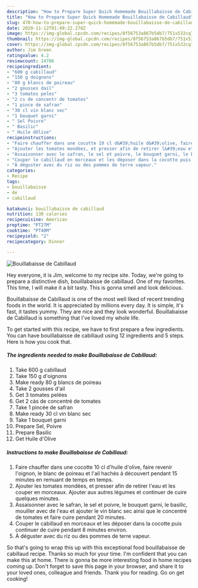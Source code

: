 ```yaml
---
description: "How to Prepare Super Quick Homemade Bouillabaisse de Cabillaud"
title: "How to Prepare Super Quick Homemade Bouillabaisse de Cabillaud"
slug: 470-how-to-prepare-super-quick-homemade-bouillabaisse-de-cabillaud
date: 2020-11-12T01:49:22.278Z
image: https://img-global.cpcdn.com/recipes/8f56753a867b5db7/751x532cq70/bouillabaisse-de-cabillaud-photo-principale-de-la-recette.jpg
thumbnail: https://img-global.cpcdn.com/recipes/8f56753a867b5db7/751x532cq70/bouillabaisse-de-cabillaud-photo-principale-de-la-recette.jpg
cover: https://img-global.cpcdn.com/recipes/8f56753a867b5db7/751x532cq70/bouillabaisse-de-cabillaud-photo-principale-de-la-recette.jpg
author: Jim Green
ratingvalue: 4.2
reviewcount: 14786
recipeingredient:
- "600 g cabillaud"
- "150 g doignons"
- "80 g blancs de poireau"
- "2 gousses dail"
- "3 tomates peles"
- "2 cs de concentr de tomates"
- "1 pince de safran"
- "30 cl vin blanc sec"
- "1 bouquet garni"
- " Sel Poivre"
- " Basilic"
- " Huile dOlive"
recipeinstructions:
- "Faire chauffer dans une cocotte 10 cl d&#39;huile d&#39;olive, faire revenir l&#39;oignon, le blanc de poireau et l&#39;ail hachés à découvert pendant 15 minutes en remuant de temps en temps."
- "Ajouter les tomates mondées, et presser afin de retirer l&#39;eau et les couper en morceaux. Ajouter aux autres légumes et continuer de cuire quelques minutes."
- "Assaisonner avec le safran, le sel et poivre, le bouquet garni, le basilic, mouiller avec de l&#39;eau et ajouter le vin blanc sec ainsi que le concentré de tomates et faire cuire pendant 20 minutes."
- "Couper le cabillaud en morceaux et les déposer dans la cocotte puis continuer de cuire pendant 8 minutes environ."
- "À déguster avec du riz ou des pommes de terre vapeur."
categories:
- Recipe
tags:
- bouillabaisse
- de
- cabillaud

katakunci: bouillabaisse de cabillaud 
nutrition: 130 calories
recipecuisine: American
preptime: "PT27M"
cooktime: "PT40M"
recipeyield: "2"
recipecategory: Dinner

---
```



![Bouillabaisse de Cabillaud](https://img-global.cpcdn.com/recipes/8f56753a867b5db7/751x532cq70/bouillabaisse-de-cabillaud-photo-principale-de-la-recette.jpg)

Hey everyone, it is Jim, welcome to my recipe site. Today, we're going to prepare a distinctive dish, bouillabaisse de cabillaud. One of my favorites. This time, I will make it a bit tasty. This is gonna smell and look delicious.



Bouillabaisse de Cabillaud is one of the most well liked of recent trending foods in the world. It is appreciated by millions every day. It is simple, it's fast, it tastes yummy. They are nice and they look wonderful. Bouillabaisse de Cabillaud is something that I've loved my whole life.


To get started with this recipe, we have to first prepare a few ingredients. You can have bouillabaisse de cabillaud using 12 ingredients and 5 steps. Here is how you cook that.

<!--inarticleads1-->

##### The ingredients needed to make Bouillabaisse de Cabillaud:

1. Take 600 g cabillaud
1. Take 150 g d&#39;oignons
1. Make ready 80 g blancs de poireau
1. Take 2 gousses d&#39;ail
1. Get 3 tomates pelées
1. Get 2 càs de concentré de tomates
1. Take 1 pincée de safran
1. Make ready 30 cl vin blanc sec
1. Take 1 bouquet garni
1. Prepare  Sel, Poivre
1. Prepare  Basilic
1. Get  Huile d&#39;Olive




<!--inarticleads2-->

##### Instructions to make Bouillabaisse de Cabillaud:

1. Faire chauffer dans une cocotte 10 cl d&#39;huile d&#39;olive, faire revenir l&#39;oignon, le blanc de poireau et l&#39;ail hachés à découvert pendant 15 minutes en remuant de temps en temps.
1. Ajouter les tomates mondées, et presser afin de retirer l&#39;eau et les couper en morceaux. Ajouter aux autres légumes et continuer de cuire quelques minutes.
1. Assaisonner avec le safran, le sel et poivre, le bouquet garni, le basilic, mouiller avec de l&#39;eau et ajouter le vin blanc sec ainsi que le concentré de tomates et faire cuire pendant 20 minutes.
1. Couper le cabillaud en morceaux et les déposer dans la cocotte puis continuer de cuire pendant 8 minutes environ.
1. À déguster avec du riz ou des pommes de terre vapeur.




So that's going to wrap this up with this exceptional food bouillabaisse de cabillaud recipe. Thanks so much for your time. I'm confident that you can make this at home. There is gonna be more interesting food in home recipes coming up. Don't forget to save this page in your browser, and share it to your loved ones, colleague and friends. Thank you for reading. Go on get cooking!
